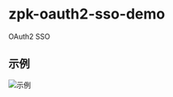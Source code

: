 # zpk-oauth2-sso-demo
OAuth2 SSO  
## 示例  
![示例](https://github.com/producted/resource/blob/master/images/oauth2-sso.gif)